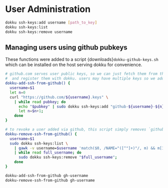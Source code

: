 # User Administration

```bash
dokku ssh-keys:add username [path_to_key]
dokku ssh-keys:list
dokku ssh-keys:remove username
```

## Managing users using github pubkeys

These functions were added to a script {downloads}`dokku-github-keys.sh` which can be installed on the host serving dokku for convenience.

```bash
# github.com serves user public keys, so we can just fetch them from there by github username
#  and register them with dokku. users may have multiple keys so we add them one by one.
dokku-add-ssh-from-github() {
  username=$1
  let n=0
  curl "https://github.com/${username}.keys" \
    | while read pubkey; do
      echo "$pubkey" | sudo dokku ssh-keys:add "github-${username}-${n}";
      let n=$n+1;
    done
}

# to revoke a user added via github, this script simply removes `github-${username}` prefixed entries
dokku-remove-ssh-from-github() {
  username=$1
  sudo dokku ssh-keys:list \
    | gawk -v username=$username 'match($0, /NAME="([^"]+)"/, m) && m[1] ~ "^github-" username { print m[1] }' \
    | while read full_username; do
      sudo dokku ssh-keys:remove "$full_username";
    done
}

dokku-add-ssh-from-github gh-username
dokku-remove-ssh-from-github gh-username
```

